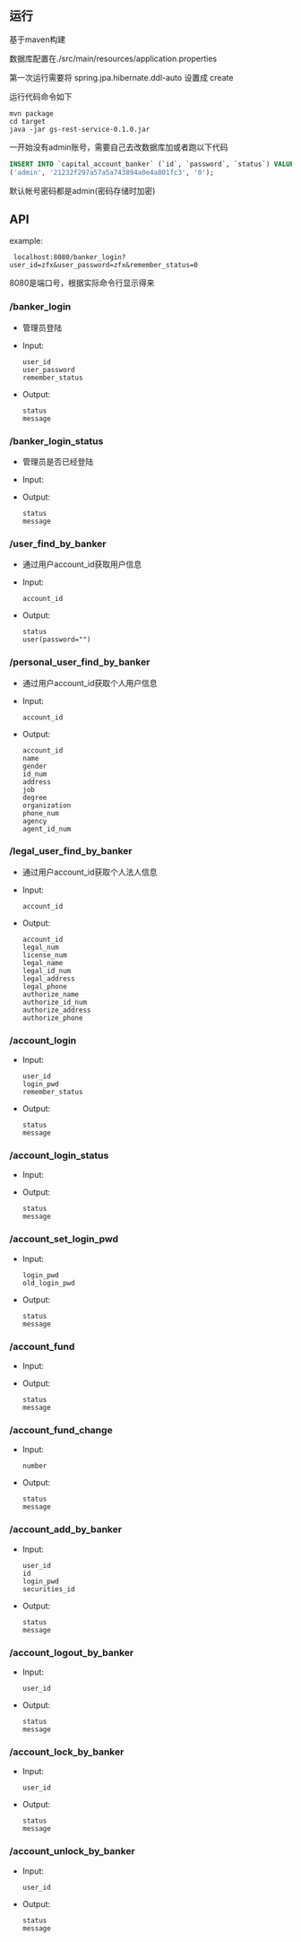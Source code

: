 ## 运行


基于maven构建

数据库配置在./src/main/resources/application.properties

第一次运行需要将 spring.jpa.hibernate.ddl-auto 设置成 create

运行代码命令如下

```
mvn package
cd target
java -jar gs-rest-service-0.1.0.jar
```

一开始没有admin账号，需要自己去改数据库加或者跑以下代码

```sql
INSERT INTO `capital_account_banker` (`id`, `password`, `status`) VALUES
('admin', '21232f297a57a5a743894a0e4a801fc3', '0');
```

默认帐号密码都是admin(密码存储时加密)


## API

example:

     localhost:8080/banker_login?user_id=zfx&user_password=zfx&remember_status=0

8080是端口号，根据实际命令行显示得来

### /banker_login 
- 管理员登陆
- Input:

      user_id 
      user_password
      remember_status
- Output:

      status
      message

### /banker_login_status
- 管理员是否已经登陆
- Input:
- Output:

      status
      message


### /user_find_by_banker
- 通过用户account_id获取用户信息
- Input:

      account_id
- Output:

      status
      user(password="")


### /personal_user_find_by_banker
- 通过用户account_id获取个人用户信息
- Input:

      account_id
- Output:

      account_id
      name
      gender
      id_num
      address
      job
      degree
      organization
      phone_num
      agency
      agent_id_num


### /legal_user_find_by_banker
- 通过用户account_id获取个人法人信息
- Input:

      account_id
- Output:

      account_id
      legal_num
      license_num
      legal_name
      legal_id_num
      legal_address
      legal_phone
      authorize_name
      authorize_id_num
      authorize_address
      authorize_phone

### /account_login
- Input:

      user_id
      login_pwd
      remember_status
- Output:

      status
      message
      
### /account_login_status
- Input:
- Output:

      status
      message
      
### /account_set_login_pwd
- Input:

      login_pwd
      old_login_pwd
- Output:

      status
      message
      
### /account_fund
- Input:
- Output:

      status
      message
      
### /account_fund_change
- Input:

      number
- Output:

      status
      message
      
### /account_add_by_banker
- Input:

      user_id
      id
      login_pwd
      securities_id
- Output:

      status
      message
      
### /account_logout_by_banker
- Input:

      user_id
- Output:

      status
      message
      
### /account_lock_by_banker
- Input:

      user_id
- Output:

      status
      message
      
### /account_unlock_by_banker
- Input:

      user_id
- Output:

      status
      message